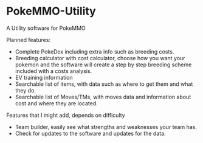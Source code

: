# PokeMMO-Utility

A Utility software for PokeMMO

Planned features:
* Complete PokeDex including extra info such as breeding costs.
* Breeding calculator with cost calculator, choose how you want your pokemon and the software will create a step by step breeding scheme included with a costs analysis.
* EV training information
* Searchable list of items, with data such as where to get them and what they do.
* Searchable list of Moves/TMs, with moves data and information about cost and where they are located.


Features that I might add, depends on difficulty
* Team builder, easily see what strengths and weaknesses your team has.
* Check for updates to the software and updates for the data.
